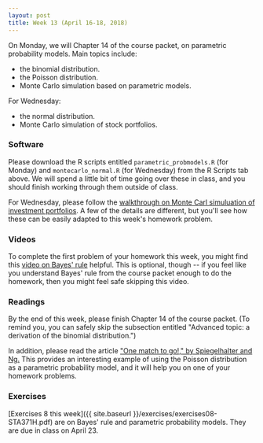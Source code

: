 ```yaml
---
layout: post
title: Week 13 (April 16-18, 2018)
---
```




On Monday, we will Chapter 14 of the course packet, on parametric probability models.  Main topics include:  
- the binomial distribution.  
- the Poisson distribution.   
- Monte Carlo simulation based on parametric models.  

For Wednesday:   
- the normal distribution.   
- Monte Carlo simulation of stock portfolios.   
  


### Software

Please download the R scripts entitled `parametric_probmodels.R` (for Monday) and `montecarlo_normal.R` (for Wednesday) from the R Scripts tab above.  We will spend a little bit of time going over these in class, and you should finish working through them outside of class.   

For Wednesday, please follow the [walkthrough on Monte Carl simuluation of investment portfolios](https://github.com/jgscott/learnR/blob/master/montecarlo/montecarlo_intro.md).  A few of the details are different, but you'll see how these can be easily adapted to this week's homework problem.  


### Videos

To complete the first problem of your homework this week, you might find this [video on Bayes' rule](https://www.youtube.com/watch?v=uPXz0_Vf2T4) helpful.  This is optional, though -- if you feel like you understand Bayes' rule from the course packet enough to do the homework, then you might feel safe skipping this video.  

### Readings

By the end of this week, please finish Chapter 14 of the course packet.  (To remind you, you can safely skip the subsection entitled "Advanced topic: a derivation of the binomial distribution.")  

In addition, please read the article ["One match to go!," by Spiegelhalter and Ng.](http://faculty.chicagobooth.edu/nicholas.polson/teaching/41000/speigelhalter-epl.pdf)  This provides an interesting example of using the Poisson distribution as a parametric probability model, and it will help you on one of your homework problems.


### Exercises  

[Exercises 8 this week]({{ site.baseurl }}/exercises/exercises08-STA371H.pdf) are on Bayes' rule and parametric probability models.   They are due in class on April 23.  




